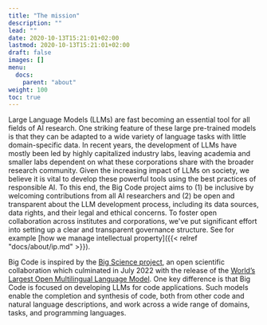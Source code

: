 ```yaml
---
title: "The mission"
description: ""
lead: ""
date: 2020-10-13T15:21:01+02:00
lastmod: 2020-10-13T15:21:01+02:00
draft: false
images: []
menu:
  docs:
    parent: "about"
weight: 100
toc: true
---
```

Large Language Models (LLMs) are fast becoming an essential tool for all fields of AI research. One striking feature of these large pre-trained models is that they can be adapted to a wide variety of language tasks with little domain-specific data. In recent years, the development of LLMs have mostly been led by highly capitalized industry labs, leaving academia and smaller labs dependent on what these corporations share with the broader research community. Given the increasing impact of LLMs on society, we believe it is vital to develop these powerful tools using the best practices of responsible AI. To this end, the Big Code project aims to (1) be inclusive by welcoming contributions from all AI researchers and (2) be open and transparent about the LLM development process, including its data sources, data rights, and their legal and ethical concerns. To foster open collaboration across institutes and corporations, we've put significant effort into setting up a clear and transparent governance structure. See for example [how we manage intellectual property]({{< relref "docs/about/ip.md" >}}). 

Big Code is inspired by the [Big Science project](https://bigscience.huggingface.co/), an open scientific collaboration which culminated in July 2022 with the release of the [World’s Largest Open Multilingual Language Model](https://huggingface.co/bigscience/bloom). One key difference is that Big Code is focused on developing LLMs for code applications. Such models enable the completion and synthesis of code, both from other code and natural language descriptions, and work across a wide range of domains, tasks, and programming languages. 






<!-- However, it is increasingly difficult for academia and smaller industry labs to develop such models due to their high training cost and large engineering efforts. To democratize the training of LLMs, the [Big Science project](https://bigscience.huggingface.co/) was launched in May 2021 and their year-long program culminated with the release of the [World’s Largest Open Multilingual Language Model](https://huggingface.co/bigscience/bloom). 

Building on this success, we introduce Big Code: an open-scientific collaboration focused on LLMs for code. The purpose of the Big Code project is to collaboratively work towards exploring, training, releasing LLMs for code. To this end, the collaboration [actively seeks contributions from AI practitioners](/docs/about/join) who are interested in the following research topics:
- Curating training datasets for code LLMs
- Distributed training methods for LLMs
- Developing a representative evaluation suite for code LLMs (i.e., covering multiple tasks and programming languages)
- Developing methods for faster training and inference of LLMs
- Discussing the legal aspects of Code LLMs -->